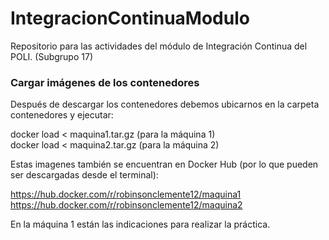 # IntegracionContinuaModulo
Repositorio para las actividades del módulo de Integración Continua del POLI. (Subgrupo 17)


<h3> Cargar imágenes de los contenedores </h3>

Después de descargar los contenedores debemos ubicarnos en la carpeta contenedores y ejecutar:

docker load  < maquina1.tar.gz (para la máquina 1)\
docker load  < maquina2.tar.gz (para la máquina 2)

Estas imagenes también se encuentran en Docker Hub (por lo que pueden ser descargadas desde el terminal):

https://hub.docker.com/r/robinsonclemente12/maquina1 \
https://hub.docker.com/r/robinsonclemente12/maquina2

En la máquina 1 están las indicaciones para realizar la práctica.
